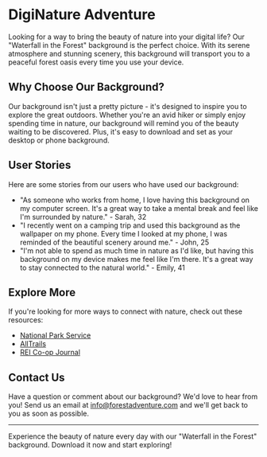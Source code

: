 <!--font:Montserrat-->

# DigiNature Adventure

Looking for a way to bring the beauty of nature into your digital life? Our "Waterfall in the Forest" background is the perfect choice. With its serene atmosphere and stunning scenery, this background will transport you to a peaceful forest oasis every time you use your device.

## Why Choose Our Background?

Our background isn't just a pretty picture - it's designed to inspire you to explore the great outdoors. Whether you're an avid hiker or simply enjoy spending time in nature, our background will remind you of the beauty waiting to be discovered. Plus, it's easy to download and set as your desktop or phone background.

## User Stories

Here are some stories from our users who have used our background:

- "As someone who works from home, I love having this background on my computer screen. It's a great way to take a mental break and feel like I'm surrounded by nature." - Sarah, 32
- "I recently went on a camping trip and used this background as the wallpaper on my phone. Every time I looked at my phone, I was reminded of the beautiful scenery around me." - John, 25
- "I'm not able to spend as much time in nature as I'd like, but having this background on my device makes me feel like I'm there. It's a great way to stay connected to the natural world." - Emily, 41

## Explore More

If you're looking for more ways to connect with nature, check out these resources:

- [National Park Service](#)
- [AllTrails](#)
- [REI Co-op Journal](#)

## Contact Us

Have a question or comment about our background? We'd love to hear from you! Send us an email at [info@forestadventure.com](mailto:info@forestadventure.com) and we'll get back to you as soon as possible.

---

Experience the beauty of nature every day with our "Waterfall in the Forest" background. Download it now and start exploring!

<!--

Write me content for website with wallpaper which alt text is:

"A waterfall in the forest"

The name/title of the page should not be 1:1 copy of the alt text but rather a real content of the website which is using this wallpaper.

- Use markdown format 
- Start with heading
- Heading should be short and concise
- The content should look like a real website 
- The website should not be about the wallpaper, wallpaper is just a related background
- Heading should be contain work "wallpaper" or "background"
- Include real sections like references, contact, user stories, etc. use things relevant to the page purpose.
- Feel free to use structure like headings, bullets, numbering, blockquotes, paragraphs, horizontal lines, etc.
- You can use formatting like bold or _italic_
- You can include UTF-8 emojis
- Links should be only #hash anchors (and you can refer to the document itself)
- Do not include images


---


# Forest Adventure Wallpaper: A Perfect Backdrop for Your Next Hike

Looking for a stunning background that captures the beauty of nature? Our "Waterfall in the Forest" wallpaper is the perfect choice. With its lush greenery, cascading waterfall, and serene atmosphere, this wallpaper will transport you to a peaceful forest oasis.

## Why Choose Our Wallpaper?

Our wallpaper is not just a pretty picture - it's designed to inspire your next adventure. Whether you're an avid hiker or just love spending time in nature, our wallpaper will remind you of the beauty waiting to be explored. Plus, it's easy to download and set as your desktop or phone background.

## User Stories

Here are some stories from our users who have used our wallpaper:

- "I work in an office all day, but having this wallpaper on my computer screen makes me feel like I'm outside in nature. It's a great way to take a mental break during the day." - Sarah, 32
- "I recently went on a camping trip and used this wallpaper as the background on my phone. It was the perfect reminder of the beautiful scenery we were surrounded by." - John, 25
- "I love hiking and use this wallpaper as motivation to plan my next adventure. It's a great way to keep the excitement going even when I'm stuck at home." - Emily, 41

## References

If you're looking for more inspiration for your next outdoor adventure, check out these resources:

- [National Park Service](#)
- [AllTrails](#)
- [REI Co-op Journal](#)

## Contact Us

Have a question or comment about our wallpaper? We'd love to hear from you! Send us an email at [info@forestadventure.com](mailto:info@forestadventure.com) and we'll get back to you as soon as possible.

---

Experience the beauty of nature every day with our "Waterfall in the Forest" wallpaper. Download it now and start planning your next adventure!


---


Heading should not include word "wallpaper". The website should not be about the wallpaper itself, wallpaper is just a related background, rewrite whole content.


---


# Discover the Beauty of Nature with Our Forest Adventure Background

Looking to add a touch of nature to your digital life? Our "Waterfall in the Forest" background is the perfect choice. With its serene atmosphere and stunning scenery, this background will transport you to a peaceful forest oasis every time you use your device.

## Why Choose Our Background?

Our background isn't just a pretty picture - it's designed to inspire you to explore the great outdoors. Whether you're an avid hiker or simply enjoy spending time in nature, our background will remind you of the beauty waiting to be discovered. Plus, it's easy to download and set as your desktop or phone background.

## User Stories

Here are some stories from our users who have used our background:

- "As someone who works from home, I love having this background on my computer screen. It's a great way to take a mental break and feel like I'm surrounded by nature." - Sarah, 32
- "I recently went on a camping trip and used this background as the wallpaper on my phone. Every time I looked at my phone, I was reminded of the beautiful scenery around me." - John, 25
- "I'm not able to spend as much time in nature as I'd like, but having this background on my device makes me feel like I'm there. It's a great way to stay connected to the natural world." - Emily, 41

## Explore More

If you're looking for more ways to connect with nature, check out these resources:

- [National Park Service](#)
- [AllTrails](#)
- [REI Co-op Journal](#)

## Contact Us

Have a question or comment about our background? We'd love to hear from you! Send us an email at [info@forestadventure.com](mailto:info@forestadventure.com) and we'll get back to you as soon as possible.

---

Experience the beauty of nature every day with our "Waterfall in the Forest" background. Download it now and start exploring!


---


Heading is too long, rewrite whole content.


---


# Forest Adventure Background: Connect with Nature on Your Device

Looking to add a touch of nature to your digital life? Our "Waterfall in the Forest" background is the perfect choice. With its serene atmosphere and stunning scenery, this background will transport you to a peaceful forest oasis every time you use your device.

## Why Choose Our Background?

Our background isn't just a pretty picture - it's designed to inspire you to explore the great outdoors. Whether you're an avid hiker or simply enjoy spending time in nature, our background will remind you of the beauty waiting to be discovered. Plus, it's easy to download and set as your desktop or phone background.

## User Stories

Here are some stories from our users who have used our background:

- "As someone who works from home, I love having this background on my computer screen. It's a great way to take a mental break and feel like I'm surrounded by nature." - Sarah, 32
- "I recently went on a camping trip and used this background as the wallpaper on my phone. Every time I looked at my phone, I was reminded of the beautiful scenery around me." - John, 25
- "I'm not able to spend as much time in nature as I'd like, but having this background on my device makes me feel like I'm there. It's a great way to stay connected to the natural world." - Emily, 41

## Explore More

If you're looking for more ways to connect with nature, check out these resources:

- [National Park Service](#)
- [AllTrails](#)
- [REI Co-op Journal](#)

## Contact Us

Have a question or comment about our background? We'd love to hear from you! Send us an email at [info@forestadventure.com](mailto:info@forestadventure.com) and we'll get back to you as soon as possible.

---

Experience the beauty of nature every day with our "Waterfall in the Forest" background. Download it now and start exploring!


---


Heading is too long, rewrite whole content.


---


# Forest Adventure: Connect with Nature on Your Device

Looking for a way to bring the beauty of nature into your digital life? Our "Waterfall in the Forest" background is the perfect choice. With its serene atmosphere and stunning scenery, this background will transport you to a peaceful forest oasis every time you use your device.

## Why Choose Our Background?

Our background isn't just a pretty picture - it's designed to inspire you to explore the great outdoors. Whether you're an avid hiker or simply enjoy spending time in nature, our background will remind you of the beauty waiting to be discovered. Plus, it's easy to download and set as your desktop or phone background.

## User Stories

Here are some stories from our users who have used our background:

- "As someone who works from home, I love having this background on my computer screen. It's a great way to take a mental break and feel like I'm surrounded by nature." - Sarah, 32
- "I recently went on a camping trip and used this background as the wallpaper on my phone. Every time I looked at my phone, I was reminded of the beautiful scenery around me." - John, 25
- "I'm not able to spend as much time in nature as I'd like, but having this background on my device makes me feel like I'm there. It's a great way to stay connected to the natural world." - Emily, 41

## Explore More

If you're looking for more ways to connect with nature, check out these resources:

- [National Park Service](#)
- [AllTrails](#)
- [REI Co-op Journal](#)

## Contact Us

Have a question or comment about our background? We'd love to hear from you! Send us an email at [info@forestadventure.com](mailto:info@forestadventure.com) and we'll get back to you as soon as possible.

---

Experience the beauty of nature every day with our "Waterfall in the Forest" background. Download it now and start exploring!


---


Write me a Google font which is best fitting for the website.

Pick from the list:
- Raleway
- Playfair Display
- Open Sans
- Lato
- Futura
- IBM Plex Sans
- Dancing Script
- Poppins
- Alegreya
- Barlow Condensed
- Orbitron
- Great Vibes
- Montserrat
- Lobster
- Exo 2
- Inter
- Roboto


Write just the font name nothing else.


---


Montserrat

-->
